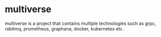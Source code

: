 # multiverse
multiverse is a project that contains multiple technologies such as grpc, rabitmq, prometheus, graphana, docker, kubernetes etc. 
